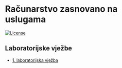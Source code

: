 # Računarstvo zasnovano na uslugama

[![License](https://img.shields.io/badge/License-Apache%202.0-blue.svg)](https://opensource.org/licenses/Apache-2.0)

## Laboratorijske vježbe

- [1. laboratorijska vježba](./lab/lab-01)
